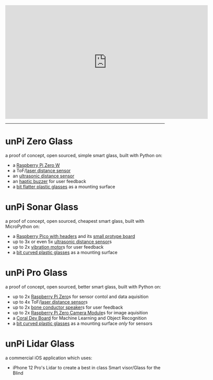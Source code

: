 <iframe src="https://player.vimeo.com/video/502333479" width="640" height="360" frameborder="0" allow="autoplay; fullscreen; picture-in-picture" allowfullscreen></iframe>

----

# unPi Zero Glass
a proof of concept, open sourced, simple smart glass, built with Python on:
- a [Raspberry Pi Zero W](https://www.raspberrypi.org/products/raspberry-pi-zero-w/)
- a ToF/[laser distance sensor](https://shop.pimoroni.com/products/vl53l1x-breakout)
- an [ultrasonic distance sensor](https://shop.pimoroni.com/products/ultrasonic-distance-sensor-breakout)
- an [haptic buzzer](https://shop.pimoroni.com/products/drv2605l-linear-actuator-haptic-breakout) for user feedback
- a [bit flatter plastic glasses](https://www.amazon.de/gp/product/B00KM0QLCY/) as a mounting surface

# unPi Sonar Glass
a proof of concept, open sourced, cheapest smart glass, built with MicroPython on:
- a [Raspberry Pico with headers](https://shop.pimoroni.com/products/raspberry-pi-pico?variant=32402092326995) and its [small protype board](https://shop.pimoroni.com/products/pico-proto)
- up to 3x or even 5x [ultrasonic distance sensor](https://shop.4tronix.co.uk/collections/sensors/products/hc-sr04p-low-voltage-ultrasonic-distance-sensor)s
- up to 2x [vibration motor](https://shop.pimoroni.com/products/vibration-motor-11-6x4-6x4-8mm)s for user feedback
- a [bit curved plastic glasses](https://www.amazon.de/gp/product/B0865YXFWH/) as a mounting surface

# unPi Pro Glass
a proof of concept, open sourced, better smart glass, built with Python on:
- up to 2x [Raspberry Pi Zero](https://www.raspberrypi.org/products/raspberry-pi-zero/)s for sensor contol and data aquisition
- up to 4x ToF/[laser distance sensor](https://shop.pimoroni.com/products/vl53l1x-breakout)s
- up to 2x [bone conductor speaker](https://shop.pimoroni.com/products/adafruit-bone-conductor-transducer-with-wires-8-ohm-1-watt)s for user feedback
- up to 2x [Raspberry Pi Zero Camera Module](https://shop.pimoroni.com/products/raspberry-pi-zero-camera-module?variant=37751082058)s for image aquisition
- a [Coral Dev Board](https://coral.ai/products/dev-board/) for Machine Learning and Object Recognition
- a [bit curved plastic glasses](https://www.amazon.de/gp/product/B0865YXFWH/) as a mounting surface _only_ for sensors

# unPi Lidar Glass
a commercial iOS application which uses:
- iPhone 12 Pro's Lidar to create a best in class Smart visor/Glass for the Blind

